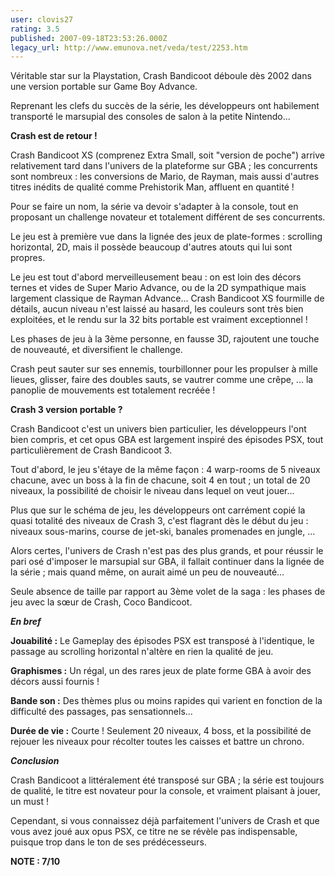 ```yaml
---
user: clovis27
rating: 3.5
published: 2007-09-18T23:53:26.000Z
legacy_url: http://www.emunova.net/veda/test/2253.htm
---
```

Véritable star sur la Playstation, Crash Bandicoot déboule dès 2002 dans une version portable sur Game Boy Advance.  

Reprenant les clefs du succès de la série, les développeurs ont habilement transporté le marsupial des consoles de salon à la petite Nintendo...  

  

**Crash est de retour !**  

  

Crash Bandicoot XS (comprenez Extra Small, soit "version de poche") arrive relativement tard dans l'univers de la plateforme sur GBA ; les concurrents sont nombreux : les conversions de Mario, de Rayman, mais aussi d'autres titres inédits de qualité comme Prehistorik Man, affluent en quantité !  

Pour se faire un nom, la série va devoir s'adapter à la console, tout en proposant un challenge novateur et totalement différent de ses concurrents.  

  

Le jeu est à première vue dans la lignée des jeux de plate-formes : scrolling horizontal, 2D, mais il possède beaucoup d'autres atouts qui lui sont propres.  

Le jeu est tout d'abord merveilleusement beau : on est loin des décors ternes et vides de Super Mario Advance, ou de la 2D sympathique mais largement classique de Rayman Advance... Crash Bandicoot XS fourmille de détails, aucun niveau n'est laissé au hasard, les couleurs sont très bien exploitées, et le rendu sur la 32 bits portable est vraiment exceptionnel !  

  

Les phases de jeu à la 3ème personne, en fausse 3D, rajoutent une touche de nouveauté, et diversifient le challenge.  

  

Crash peut sauter sur ses ennemis, tourbillonner pour les propulser à mille lieues, glisser, faire des doubles sauts, se vautrer comme une crêpe, ... la panoplie de mouvements est totalement recréée !  

  

**Crash 3 version portable ?**  

  

Crash Bandicoot c'est un univers bien particulier, les développeurs l'ont bien compris, et cet opus GBA est largement inspiré des épisodes PSX, tout particulièrement de Crash Bandicoot 3\.  

Tout d'abord, le jeu s'étaye de la même façon : 4 warp-rooms de 5 niveaux chacune, avec un boss à la fin de chacune, soit 4 en tout ; un total de 20 niveaux, la possibilité de choisir le niveau dans lequel on veut jouer...  

  

Plus que sur le schéma de jeu, les développeurs ont carrément copié la quasi totalité des niveaux de Crash 3, c'est flagrant dès le début du jeu : niveaux sous-marins, course de jet-ski, banales promenades en jungle, ...  

Alors certes, l'univers de Crash n'est pas des plus grands, et pour réussir le pari osé d'imposer le marsupial sur GBA, il fallait continuer dans la lignée de la série ; mais quand même, on aurait aimé un peu de nouveauté...  

Seule absence de taille par rapport au 3ème volet de la saga : les phases de jeu avec la sœur de Crash, Coco Bandicoot.  

  

  

**_En bref_**  

  

**Jouabilité :** Le Gameplay des épisodes PSX est transposé à l'identique, le passage au scrolling horizontal n'altère en rien la qualité de jeu.  

  

**Graphismes :** Un régal, un des rares jeux de plate forme GBA à avoir des décors aussi fournis !  

  

**Bande son :** Des thèmes plus ou moins rapides qui varient en fonction de la difficulté des passages, pas sensationnels...  

  

**Durée de vie :** Courte ! Seulement 20 niveaux, 4 boss, et la possibilité de rejouer les niveaux pour récolter toutes les caisses et battre un chrono.  

  

**_Conclusion_**  

Crash Bandicoot a littéralement été transposé sur GBA ; la série est toujours de qualité, le titre est novateur pour la console, et vraiment plaisant à jouer, un must !  

Cependant, si vous connaissez déjà parfaitement l'univers de Crash et que vous avez joué aux opus PSX, ce titre ne se révèle pas indispensable, puisque trop dans le ton de ses prédécesseurs.  

  

**NOTE : 7/10**